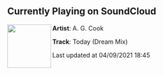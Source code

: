 ## Currently Playing on SoundCloud

[<img align="left" width="100" src="https://i1.sndcdn.com/artworks-LvxClknTIkXyzBsS-zywfIA-t500x500.jpg">](https://soundcloud.com/agcook/today-dream-mix?in=saxurn/sets/money-flips/)

**Artist**: A. G. Cook 

**Track**: Today (Dream Mix)

Last updated at 04/09/2021 18:45
